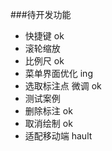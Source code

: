
###待开发功能
- 快捷键               ok
- 滚轮缩放                 
- 比例尺               ok
- 菜单界面优化          ing  
- 选取标注点 微调       ok 
- 测试案例
- 删除标注             ok
- 取消绘制             ok
- 适配移动端           hault

